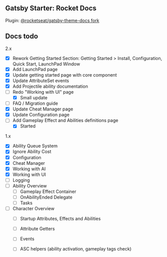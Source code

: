 ## Gatsby Starter: Rocket Docs

Plugin: [@rocketseat/gatsby-theme-docs fork](https://github.com/mklabs/gatsby-themes/tree/main/%40rocketseat/gatsby-theme-docs)

## Docs todo

2.x

- [x] Rework Getting Started Section: Getting Started > Install, Configuration, Quick Start, LaunchPad Window
- [x] Add LaunchPad page
- [x] Update getting started page with core component
- [x] Update AttributeSet events
- [x] Add Projectile ability documentation
- [ ] Redo "Working with UI" page
  - [x] Small update
- [ ] FAQ / Migration guide
- [x] Update Cheat Manager page
- [x] Update Configuration page
- [ ] Add Gameplay Effect and Abilities definitions page
  - [x] Started

1.x

- [x] Ability Queue System
- [x] Ignore Ability Cost
- [x] Configuration
- [x] Cheat Manager
- [x] Working with AI
- [x] Working with UI
- [ ] Logging
- [ ] Ability Overview
  - [ ] Gameplay Effect Container
  - [ ] OnAbilityEnded Delegate
  - [ ] Tasks
- [ ] Character Overview
  - [ ] Startup Attributes, Effects and Abilities
  - [ ] Attribute Getters
  - [ ] Events
  - [ ] ASC helpers (ability activation, gameplay tags check)

